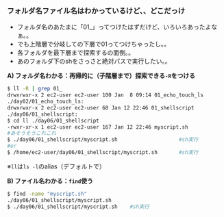 

### フォルダ名ファイル名はわかっているけど、、どこだっけ
* フォルダ名のあたまに「01_」ってつけたはずだけど、いろいろあったよなぁ。。
* でも上階層で分岐しての下層で01ってつけちゃったし。。
* 各フォルダを最下層まで探索するの面倒。。
* あのフォルダ下のshをさっさと絶対パスで実行したい。。

**A) フォルダ名わかる：再帰的に（子階層まで）探索できる`-R`をつける**
```bash
$ ll -R | grep 01_
drwxrwxr-x 2 ec2-user ec2-user 100 Jan  8 09:14 01_echo_touch_ls
./day02/01_echo_touch_ls:
drwxrwxr-x 2 ec2-user ec2-user 68 Jan 12 22:46 01_shellscript
./day06/01_shellscript:
$ cd ll ./day06/01_shellscript
-rwxr-xr-x 1 ec2-user ec2-user 167 Jan 12 22:46 myscript.sh
#あそうそうこれこれ
$ ./day06/01_shellscript/myscript.sh                    #sh実行
#or
$ /home/ec2-user/day06/01_shellscript/myscript.sh       #sh実行
```
※`ll`は`ls -l`のalias（デフォルトで）

**B) ファイル名わかる：`find`使う**
```bash
$ find -name "myscript.sh"
./day06/01_shellscript/myscript.sh
$ ./day06/01_shellscript/myscript.sh    #sh実行
```

